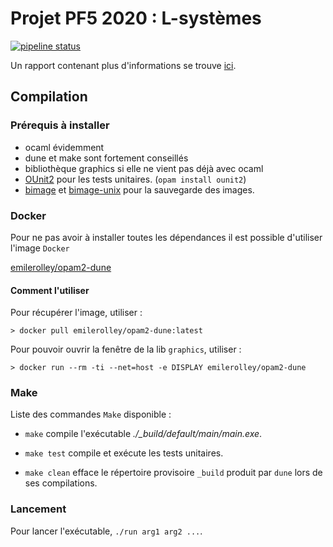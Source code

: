 # Projet PF5 2020 : L-systèmes

[![pipeline status](https://gaufre.informatique.univ-paris-diderot.fr/EmileRolley/pf5/badges/master/pipeline.svg)](https://gaufre.informatique.univ-paris-diderot.fr/EmileRolley/pf5/commits/master)

Un rapport contenant plus d'informations se trouve [ici](https://gitlab.com/EmileRolley/school-projects/-/blob/master/lsystems/Rapport.md).

## Compilation

### Prérequis à installer

- ocaml évidemment
- dune et make sont fortement conseillés
- bibliothèque graphics si elle ne vient pas déjà avec ocaml
- [OUnit2](https://github.com/gildor478/ounit) pour les tests unitaires.
(`opam install ounit2`)
- [bimage](https://github.com/zshipko/ocaml-bimage) et [bimage-unix](https://opam.ocaml.org/packages/bimage-unix/)
pour la sauvegarde des images.

### Docker

Pour ne pas avoir à installer toutes les dépendances il est possible d'utiliser
l'image `Docker`

[emilerolley/opam2-dune](https://hub.docker.com/r/emilerolley/opam2-dune)

#### Comment l'utiliser

Pour récupérer l'image, utiliser :

```shell
> docker pull emilerolley/opam2-dune:latest
```

Pour pouvoir ouvrir la fenêtre de la lib `graphics`, utiliser :

```shell
> docker run --rm -ti --net=host -e DISPLAY emilerolley/opam2-dune
```

### Make

Liste des commandes `Make` disponible :

- `make` compile l'exécutable *./_build/default/main/main.exe*.

- `make test` compile et exécute les tests unitaires.

- `make clean` efface le répertoire provisoire `_build`
    produit par `dune` lors de ses compilations.

### Lancement

Pour lancer l'exécutable, `./run arg1 arg2 ...`.
